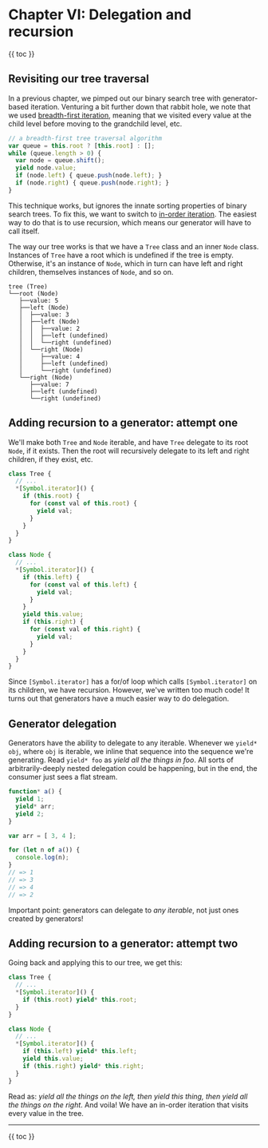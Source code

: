 # Chapter VI: Delegation and recursion

{{ toc }}

## Revisiting our tree traversal

In a previous chapter, we pimped out our binary search tree with generator-based iteration. Venturing a bit further down that rabbit hole, we note that we used [breadth-first iteration](https://en.wikipedia.org/wiki/Breadth-first_search), meaning that we visited every value at the child level before moving to the grandchild level, etc.

```js
// a breadth-first tree traversal algorithm
var queue = this.root ? [this.root] : [];
while (queue.length > 0) {
  var node = queue.shift();
  yield node.value;
  if (node.left) { queue.push(node.left); }
  if (node.right) { queue.push(node.right); }
}
```

This technique works, but ignores the innate sorting properties of binary search trees. To fix this, we want to switch to [in-order iteration](https://en.wikipedia.org/wiki/Tree_traversal#In-order). The easiest way to do that is to use recursion, which means our generator will have to call itself.

The way our tree works is that we have a `Tree` class and an inner `Node` class. Instances of `Tree` have a root which is undefined if the tree is empty. Otherwise, it's an instance of `Node`, which in turn can have left and right children, themselves instances of `Node`, and so on.

```
tree (Tree)
└──root (Node)
   ├──value: 5
   ├──left (Node)
   │  ├──value: 3
   │  ├──left (Node)
   │  │  ├──value: 2
   │  │  ├──left (undefined)
   │  │  └──right (undefined)
   │  └──right (Node)
   │     ├──value: 4
   │     ├──left (undefined)
   │     └──right (undefined)
   └──right (Node)
      ├──value: 7
      ├──left (undefined)
      └──right (undefined)
```

## Adding recursion to a generator: attempt one

We'll make both `Tree` and `Node` iterable, and have `Tree` delegate to its root `Node`, if it exists. Then the root will recursively delegate to its left and right children, if they exist, etc.

```js
class Tree {
  // ...
  *[Symbol.iterator]() {
    if (this.root) {
      for (const val of this.root) {
        yield val;
      }
    }
  }
}

class Node {
  // ...
  *[Symbol.iterator]() {
    if (this.left) {
      for (const val of this.left) {
        yield val;
      }
    }
    yield this.value;
    if (this.right) {
      for (const val of this.right) {
        yield val;
      }
    }
  }
}
```

Since `[Symbol.iterator]` has a for/of loop which calls `[Symbol.iterator]` on its children, we have recursion. However, we've written too much code! It turns out that generators have a much easier way to do delegation.

## Generator delegation

Generators have the ability to delegate to any iterable. Whenever we `yield* obj`, where `obj` is iterable, we inline that sequence into the sequence we're generating. Read `yield* foo` as *yield all the things in foo*. All sorts of arbitrarily-deeply nested delegation could be happening, but in the end, the consumer just sees a flat stream.

```js
function* a() {
  yield 1;
  yield* arr;
  yield 2;
}

var arr = [ 3, 4 ];

for (let n of a()) {
  console.log(n);
}
// => 1
// => 3
// => 4
// => 2
```

Important point: generators can delegate to *any iterable*, not just ones created by generators!

## Adding recursion to a generator: attempt two

Going back and applying this to our tree, we get this:

```js
class Tree {
  // ...
  *[Symbol.iterator]() {
    if (this.root) yield* this.root;
  }
}

class Node {
  // ...
  *[Symbol.iterator]() {
    if (this.left) yield* this.left;
    yield this.value;
    if (this.right) yield* this.right;
  }
}
```

Read as: *yield all the things on the left, then yield this thing, then yield all the things on the right*. And voila! We have an in-order iteration that visits every value in the tree.

----------------

{{ toc }}
